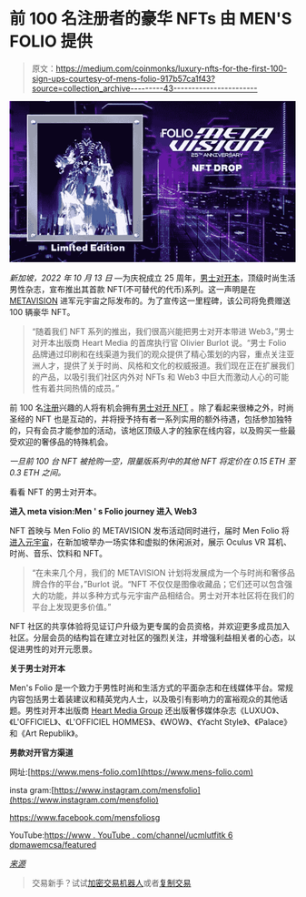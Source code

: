 # 前 100 名注册者的豪华 NFTs 由 MEN'S FOLIO 提供

> 原文：<https://medium.com/coinmonks/luxury-nfts-for-the-first-100-sign-ups-courtesy-of-mens-folio-917b57ca1f43?source=collection_archive---------43----------------------->

![](img/43cf937e5be1336f9169b9e2feaa07f6.png)

*新加坡，2022 年 10 月 13 日* —为庆祝成立 25 周年，[男士对开本](https://www.mens-folio.com)，顶级时尚生活男性杂志，宣布推出其首款 NFT(不可替代的代币)系列。这一声明是在 [METAVISION](https://www.mens-folio.com/metavision/) 进军元宇宙之际发布的。为了宣传这一里程碑，该公司将免费赠送 100 辆豪华 NFT。

> “随着我们 NFT 系列的推出，我们很高兴能把男士对开本带进 Web3，”男士对开本出版商 Heart Media 的首席执行官 Olivier Burlot 说。“男士 Folio 品牌通过印刷和在线渠道为我们的观众提供了精心策划的内容，重点关注亚洲人才，提供了关于时尚、风格和文化的权威报道。我们现在正在扩展我们的产品，以吸引我们社区内外对 NFTs 和 Web3 中巨大而激动人心的可能性有着共同热情的成员。”

前 100 名[注册](https://docs.google.com/forms/d/e/1FAIpQLSeTfteMNICSRM_27OKw_WA9v3vHOMUF_GUYPrLdUHRYSjrqAQ/viewform?vc=0&c=0&w=1&flr=0)兴趣的人将有机会拥有[男士对开 NFT](https://vimeo.com/759830185) 。除了看起来很棒之外，时尚圣经的 NFT 也是互动的，并将授予持有者一系列实用的额外待遇，包括参加独特的，只有会员才能参加的活动，该地区顶级人才的独家在线内容，以及购买一些最受欢迎的奢侈品的特殊机会。

*一旦前 100 台 NFT 被抢购一空，限量版系列中的其他 NFT 将定价在 0.15 ETH 至 0.3 ETH 之间。*

看看 NFT 的男士对开本。

**进入 meta vision:Men ' s Folio journey 进入 Web3**

NFT 首映与 Men Folio 的 METAVISION 发布活动同时进行，届时 Men Folio 将[进入元宇宙](https://www.youtube.com/watch?v=1fou8M149z4&t=2s)，在新加坡举办一场实体和虚拟的休闲派对，展示 Oculus VR 耳机、时尚、音乐、饮料和 NFT。

> “在未来几个月，我们的 METAVISION 计划将发展成为一个与时尚和奢侈品牌合作的平台，”Burlot 说。“NFT 不仅仅是图像收藏品；它们还可以包含强大的功能，并以多种方式与元宇宙产品相结合。男士对开本社区将在我们的平台上发现更多价值。”

NFT 社区的共享体验将见证订户升级为更专属的会员资格，并欢迎更多成员加入社区。分层会员的结构旨在建立对社区的强烈关注，并增强利益相关者的心态，以促进男性的对开元愿景。

**关于男士对开本**

Men's Folio 是一个致力于男性时尚和生活方式的平面杂志和在线媒体平台。常规内容包括男士着装建议和精英党内人士，以及吸引有影响力的富裕观众的其他话题。男性对开本出版商 [Heart Media Group](https://heart-media.com/index.html) 还出版奢侈媒体杂志《LUXUO》、《L'OFFICIEL》、《L'OFFICIEL HOMMES》、《WOW》、《Yacht Style》、《Palace》和《Art Republik》。

**男款对开官方渠道**

网址:[https://www.mens-folio.com](https://www.mens-folio.com)

insta gram:[https://www.instagram.com/mensfolio](https://www.instagram.com/mensfolio)

https://www.facebook.com/mensfoliosg

YouTube:[https://www . YouTube . com/channel/ucmlutfitk 6 dpmawemcsa/featured](https://www.youtube.com/channel/UCMlUtFiTk6DPMawemVEiCsA/featured)

[*来源*](https://techbullion.com/luxury-nfts-for-the-first-100-sign-ups-courtesy-of-mens-folio/)

> 交易新手？试试[加密交易机器人](/coinmonks/crypto-trading-bot-c2ffce8acb2a)或者[复制交易](/coinmonks/top-10-crypto-copy-trading-platforms-for-beginners-d0c37c7d698c)
